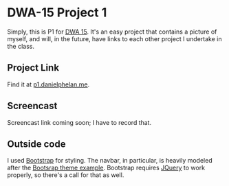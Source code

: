 # DWA-15 Project 1

Simply, this is P1 for [DWA 15](http://dwa15.com/Projects/P1). It's an easy project that contains a picture of myself, and will, in the future, have links to each other project I undertake in the class.

## Project Link

Find it at [p1.danielphelan.me](http://p1.danielphelan.me).

## Screencast

Screencast link coming soon; I have to record that.

## Outside code

I used [Bootstrap](https://getbootstrap.com/) for styling. The navbar, in particular, is heavily modeled after the [Bootsrap theme example](https://getbootstrap.com/examples/theme/).
Bootstrap requires [JQuery](https://jquery.com/) to work properly, so there's a call for that as well.
